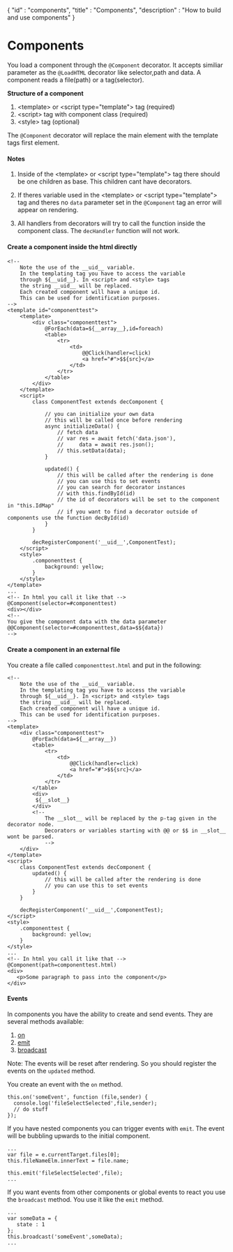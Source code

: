 {
"id" : "components",
"title" : "Components",
"description" : "How to build and use components"
}
# Components

You load a component through the ```@Component``` decorator. It accepts similiar
parameter as the ```@LoadHTML``` decorator like selector,path and data.
A component reads a file(path) or a tag(selector).

**Structure of a component**
1. &lt;template&gt; or &lt;script type="template"&gt; tag (required)
2. &lt;script&gt; tag with component class (required)
3. &lt;style&gt; tag (optional)

The ```@Component``` decorator will replace the main element with the template tags first element.

#### Notes

1. Inside of the &lt;template&gt; or &lt;script type="template"&gt; tag there should be one children as base. 
   This children cant have decorators.
   
2. If theres variable used in the &lt;template&gt; or &lt;script type="template"&gt; 
   tag and theres no ```data``` parameter set in the ```@Component``` tag an error will appear on rendering.
   
3. All handlers from decorators will try to call the function inside the component class.
   The ```decHandler``` function will not work.

#### Create a component inside the html directly
```
<!-- 
    Note the use of the __uid__ variable.
    In the templating tag you have to access the variable
    through ${__uid__}. In <script> and <style> tags 
    the string __uid__ will be replaced.
    Each created component will have a unique id.
    This can be used for identification purposes.
-->
<template id="componenttest">
    <template>
        <div class="componenttest">
            @ForEach(data=${__array__},id=foreach)
            <table>
                <tr>
                    <td>
                        @@Click(handler=click)
                        <a href="#">$${src}</a>
                    </td>
                </tr>
            </table>
        </div>
    </template>
    <script>
        class ComponentTest extends decComponent {
            
            // you can initialize your own data
            // this will be called once before rendering
            async initializeData() {
                // fetch data
                // var res = await fetch('data.json'),
                //     data = await res.json();
                // this.setData(data);
            }
            
            updated() {
                // this will be called after the rendering is done
                // you can use this to set events
                // you can search for decorator instances
                // with this.findById(id) 
                // the id of decorators will be set to the component in "this.IdMap"
                // if you want to find a decorator outside of components use the function decById(id)
            }
        }

        decRegisterComponent('__uid__',ComponentTest);
    </script>
    <style>
        .componenttest {
            background: yellow;
        }
    </style>
</template>
...
<!-- In html you call it like that -->
@Component(selector=#componenttest)
<div></div>
<!-- 
You give the component data with the data parameter
@@Component(selector=#componenttest,data=$${data})
-->
```

#### Create a component in an external file

You create a file called ```componenttest.html``` and put in the following:
```
<!-- 
    Note the use of the __uid__ variable.
    In the templating tag you have to access the variable
    through ${__uid__}. In <script> and <style> tags 
    the string __uid__ will be replaced.
    Each created component will have a unique id.
    This can be used for identification purposes.
-->
<template>
    <div class="componenttest">
        @ForEach(data=${__array__})
        <table>
            <tr>
                <td>
                    @@Click(handler=click)
                    <a href="#">$${src}</a>
                </td>
            </tr>
        </table>
        <div>
         ${__slot__}
        </div>
        <!-- 
            The __slot__ will be replaced by the p-tag given in the decorator node.
            Decorators or variables starting with @@ or $$ in __slot__ wont be parsed.
            -->
    </div>
</template>
<script>
    class ComponentTest extends decComponent {
        updated() {
            // this will be called after the rendering is done
            // you can use this to set events
        }
    }

    decRegisterComponent('__uid__',ComponentTest);
</script>
<style>
    .componenttest {
        background: yellow;
    }
</style>
...
<!-- In html you call it like that -->
@Component(path=componenttest.html)
<div>
   <p>Some paragraph to pass into the component</p>
</div>
```

#### Events

In components you have the ability to create and send events.
They are several methods available:
1. [on](class.HTMLDecorators.Component.on.html)
2. [emit](class.HTMLDecorators.Component.emit.html)
3. [broadcast](class.HTMLDecorators.Component.broadcast.html)

Note: The events will be reset after rendering. So you should register the events on the ```updated```
method.

You create an event with the ```on``` method. 

```
this.on('someEvent', function (file,sender) {
  console.log('fileSelectSelected',file,sender);
  // do stuff
});
```

If you have nested components you can trigger events with ```emit```.
The event will be bubbling upwards to the initial component. 

```
...
var file = e.currentTarget.files[0];
this.fileNameElm.innerText = file.name;

this.emit('fileSelectSelected',file);
...
```

If you want events from other components or global events to react you use
the ```broadcast``` method. You use it like the ```emit``` method.

```
...
var someData = {
   state : 1
};
this.broadcast('someEvent',someData);
...
```